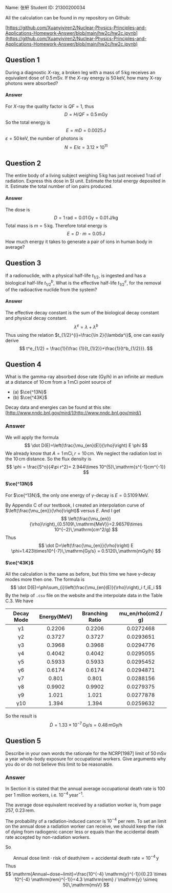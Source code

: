 Name: 张轩
Student ID: 21300200034

All the calculation can be found in my repository on Github:

[https://github.com/Xuanyiyiren2/Nuclear-Physics-Principles-and-Applications-Homework-Answer/blob/main/hw2c/hw2c.ipynb](https://github.com/Xuanyiyiren2/Nuclear-Physics-Principles-and-Applications-Homework-Answer/blob/main/hw2c/hw2c.ipynb)

## Question 1

During a diagnostic $X$-ray, a broken leg with a mass of $5\,\mathrm{kg}$ receives an equivalent dose of $0.5\,\mathrm{mSv}$. If the $X$-ray energy is $50\,\mathrm{keV}$, how many X-ray photons were absorbed?

#### Answer

For $X$-ray the quality factor is $QF=1$, thus
$$
D = H/QF = 0.5 \,\mathrm{mGy}
$$
So the total energy is
$$
E = mD = 0.0025\,\mathrm{J}
$$
$\varepsilon = 50\,\mathrm{keV}$, the number of photons is
$$
N = E/\varepsilon = 3.12\times 10^{11}
$$

## Question 2

The entire body of a living subject weighing $5\,\mathrm{kg}$ has just received $1\,\mathrm{rad}$ of radiation. Express this dose in $\mathrm{SI}$ unit. Estimate the total energy deposited in it. Estimate the total number of ion pairs produced. 

#### Answer

The dose is
$$
D=1\,\mathrm{rad}=0.01\,\mathrm{Gy}=0.01\,\mathrm{J/kg}
$$
Total mass is $m=5\,\mathrm{kg}$. Therefore total energy is
$$
E = D\cdot m=0.05\,\mathrm{J}
$$
How much energy it takes to generate a pair of ions in human body in average?


## Question 3

If a radionuclide, with a physical half-life $t_{1/2}$, is ingested and has a biological half-life $t^b_{1/2}$, What is the effective half-life $t^e_{1/2}$, for the removal of the radioactive nuclide from the system?

#### Answer

The effective decay constant is the sum of the biological decay constant and physical decay constant.
$$
\lambda^e=\lambda+\lambda^b
$$
Thus using the relation $t_{1/2}^{i}=\frac{\ln 2}{\lambda^i}$, one can easily derive
$$
t^e_{1/2} = \frac{1}{\frac {1}{t_{1/2}}+\frac{1}{t^b_{1/2}}}.
$$

## Question 4

What is the gamma-ray absorbed dose rate ($\mathrm{Gy/h}$) in an infinite air medium at a distance of $10\,\mathrm{cm}$ from a $1\,\mathrm{mCi}$ point source of  

- (a) $\ce{^13N}$
- (b) $\ce{^43K}$

Decay data and energies can be found at this site:  [http://www.nndc.bnl.gov/mird/](http://www.nndc.bnl.gov/mird/)

### Answer

We will apply the formula
$$
\dot D(E)=\left(\frac{\mu_{en}(E)}{\rho}\right) E \phi
$$
We already know that $A = 1\,\mathrm{mCi},r = 10\,\mathrm{cm}$. We neglect the radiation lost in the $10\,\mathrm{cm}$ distance. So the flux density is
$$
\phi = \frac{S^o}{4\pi r^2}= 2.944\times 10^{5}\,\mathrm{s^{-1}cm^{-1}}
$$

#### $\ce{^13N}$

For $\ce{^13N}$, the only one energy of $\gamma$-decay is $E=0.5109\,\mathrm{MeV}$.

By Appendix C of our textbook, I created an interpolation curve of $\left(\frac{\mu_{en}}{\rho}\right)$ versus $E$. And I get
$$
\left(\frac{\mu_{en}}{\rho}\right)_{0.5109\,\mathrm{MeV}}=2.96576\times 10^{−2}\,\mathrm{cm^2/g}
$$
Thus 
$$
\dot D=\left(\frac{\mu_{en}}{\rho}\right) E \phi=1.423\times10^{-7}\,\mathrm{Gy/s} = 0.5120\,\mathrm{mGy/h}
$$

#### $\ce{^43K}$

All the calculation is the same as before, but this time we have $\gamma$-decay modes more then one. The formula is
$$
\dot D(E)=\phi\sum_{i}\left(\frac{\mu_{en}(E)}{\rho}\right)_i f_iE_i 
$$
By the help of `.csv` file on the website and the interpolate data in the Table C.3. We have

| Decay Mode | Energy(MeV) | Branching Ratio | mu_en/rho(cm2 / g) |
| :--------: | :---------: | :-------------: | :----------------: |
|     γ1     |   0.2206    |     0.2206      |     0.0272468      |
|     γ2     |   0.3727    |     0.3727      |     0.0293651      |
|     γ3     |   0.3968    |     0.3968      |     0.0294776      |
|     γ4     |   0.4042    |     0.4042      |     0.0295055      |
|     γ5     |   0.5933    |     0.5933      |     0.0295452      |
|     γ6     |   0.6174    |     0.6174      |     0.0294871      |
|     γ7     |    0.801    |      0.801      |     0.0288156      |
|     γ8     |   0.9902    |     0.9902      |     0.0279375      |
|     γ9     |    1.021    |      1.021      |     0.0277878      |
|    γ10     |    1.394    |      1.394      |     0.0259632      |

So the result is
$$
\dot D  = 1.33\times 10^{-7}\,\mathrm{Gy/s}=0.48\,\mathrm{mGy/h}
$$

## Question 5

Describe in your own words the rationale for the NCRP[1987] limit of $50 \,\mathrm{mSv}$ a year whole-body exposure for occupational workers. Give arguments why you do or do not believe this limit to be reasonable.

### Answer

In Section it is stated that the annual average occupational death rate is 100 per 1 million workers, i.e. $10^{-4}\,\mathrm{year^{-1}}$.

The average dose equivalent received by a radiation worker is, from page  257, $0.23\,\mathrm{rem}$.

The probability of a radiation-induced cancer is $10^{-4}$ per $\mathrm{rem}$. To set an limit on the annual dose a radiation worker can receive, we should keep the risk of dying from radiogenic cancer less or equals than the  accidental death rate accepted by non-radiation workers.

So

$$
\mathrm{Annual~dose~limit}\cdot \mathrm{risk~of~death/rem}=\mathrm{accidental~death~rate}=10^{-4}\,\mathrm{y}
$$
Thus
$$
\mathrm{Annual~dose~limit}=\frac{10^{-4} \mathrm{y}^{-1}}{0.23 \times 10^{-4} \mathrm{rem}^{-1}}=4.3 \mathrm{rem} / \mathrm{y} \simeq 50\,\mathrm{msV}
$$
